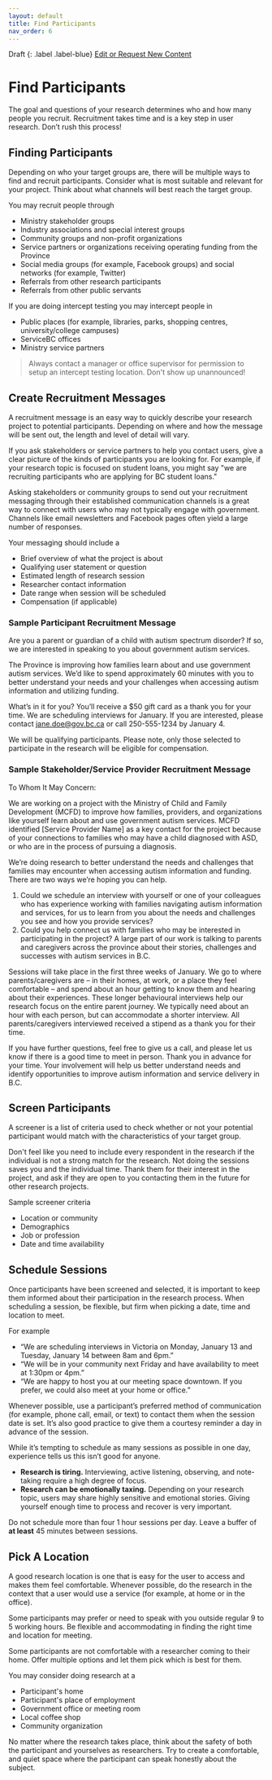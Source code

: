 ```yaml
---
layout: default
title: Find Participants
nav_order: 6
---
```


Draft
{: .label .label-blue}
[Edit or Request New Content](https://github.com/bcgov/user-research-guide/issues/new/choose)

# Find Participants

The goal and questions of your research determines who and how many people you recruit. Recruitment takes time and is a key step in user research. Don’t rush this process!

## Finding Participants

Depending on who your target groups are, there will be multiple ways to find and recruit participants. Consider what is most suitable and relevant for your project. Think about what channels will best reach the target group.

You may recruit people through

- Ministry stakeholder groups
- Industry associations and special interest groups
- Community groups and non-profit organizations
- Service partners or organizations receiving operating funding from the Province
- Social media groups (for example, Facebook groups) and social networks (for example, Twitter)
- Referrals from other research participants
- Referrals from other public servants

If you are doing intercept testing you may intercept people in
- Public places (for example, libraries, parks, shopping centres, university/college campuses)
- ServiceBC offices
- Ministry service partners

> Always contact a manager or office supervisor for permission to setup an intercept testing location. Don't show up unannounced!

## Create Recruitment Messages

A recruitment message is an easy way to quickly describe your research project to potential participants. Depending on where and how the message will be sent out, the length and level of detail will vary.

If you ask stakeholders or service partners to help you contact users, give a clear picture of the kinds of participants you are looking for. For example, if your research topic is focused on student loans, you might say "we are recruiting participants who are applying for BC student loans."

Asking stakeholders or community groups to send out your recruitment messaging through their established communication channels is a great way to connect with users who may not typically engage with government. Channels like email newsletters and Facebook pages often yield a large number of responses.

Your messaging should include a

- Brief overview of what the project is about
- Qualifying user statement or question
- Estimated length of research session
- Researcher contact information
- Date range when session will be scheduled
- Compensation (if applicable)

### Sample Participant Recruitment Message

Are you a parent or guardian of a child with autism spectrum disorder? If so, we are interested in speaking to you about government autism services.

The Province is improving how families learn about and use government autism services. We’d like to spend approximately 60 minutes with you to better understand your needs and your challenges when accessing autism information and utilizing funding.

What’s in it for you?
You’ll receive a $50 gift card as a thank you for your time.
We are scheduling interviews for January. If you are interested, please contact jane.doe@gov.bc.ca or call 250-555-1234 by January 4.

We will be qualifying participants. Please note, only those selected to participate in the research will be eligible for compensation.

### Sample Stakeholder/Service Provider Recruitment Message

To Whom It May Concern:

We are working on a project with the Ministry of Child and Family Development (MCFD) to improve how families, providers, and organizations like yourself learn about and use government autism services. MCFD identified [Service Provider Name] as a key contact for the project because of your connections to families who may have a child diagnosed with ASD, or who are in the process of pursuing a diagnosis.

We’re doing research to better understand the needs and challenges that families may encounter when accessing autism information and funding. There are two ways we’re hoping you can help.

1. Could we schedule an interview with yourself or one of your colleagues who has experience working with families navigating autism information and services, for us to learn from you about the needs and challenges you see and how you provide services?
2. Could you help connect us with families who may be interested in participating in the project? A large part of our work is talking to parents and caregivers across the province about their stories, challenges and successes with autism services in B.C.

Sessions will take place in the first three weeks of January. We go to where parents/caregivers are – in their homes, at work, or a place they feel comfortable – and spend about an hour getting to know them and hearing about their experiences. These longer behavioural interviews help our research focus on the entire parent journey. We typically need about an hour with each person, but can accommodate a shorter interview. All parents/caregivers interviewed received a stipend as a thank you for their time.

If you have further questions, feel free to give us a call, and please let us know if there is a good time to meet in person. Thank you in advance for your time. Your involvement will help us better understand needs and identify opportunities to improve autism information and service delivery in B.C.

## Screen Participants

A screener is a list of criteria used to check whether or not your potential participant would match with the characteristics of your target group.

Don't feel like you need to include every respondent in the research if the individual is not a strong match for the research. Not doing the sessions saves you and the individual time. Thank them for their interest in the project, and ask if they are open to you contacting them in the future for other research projects.

Sample screener criteria

- Location or community
- Demographics
- Job or profession
- Date and time availability

## Schedule Sessions

Once participants have been screened and selected, it is important to keep them informed about their participation in the research process. When scheduling a session, be flexible, but firm when picking a date, time and location to meet.

For example

- “We are scheduling interviews in Victoria on Monday, January 13 and Tuesday, January 14 between 8am and 6pm.”
- “We will be in your community next Friday and have availability to meet at 1:30pm or 4pm.”
- “We are happy to host you at our meeting space downtown. If you prefer, we could also meet at your home or office.”

Whenever possible, use a participant’s preferred method of communication (for example, phone call, email, or text) to contact them when the session date is set. It’s also good practice to give them a courtesy reminder a day in advance of the session.

While it’s tempting to schedule as many sessions as possible in one day, experience tells us this isn’t good for anyone.

- **Research is tiring.** Interviewing, active listening, observing, and note-taking require a high degree of focus.
- **Research can be emotionally taxing.** Depending on your research topic, users may share highly sensitive and emotional stories. Giving yourself enough time to process and recover is very important.

Do not schedule more than four 1 hour sessions per day. Leave a buffer of **at least** 45 minutes between sessions.

## Pick A Location

A good research location is one that is easy for the user to access and makes them feel comfortable. Whenever possible, do the research in the context that a user would use a service (for example, at home or in the office).

Some participants may prefer or need to speak with you outside regular 9 to 5 working hours. Be flexible and accommodating in finding the right time and location for meeting.

Some participants are not comfortable with a researcher coming to their home. Offer multiple options and let them pick which is best for them.

You may consider doing research at a

- Participant's home
- Participant's place of employment
- Government office or meeting room
- Local coffee shop
- Community organization

No matter where the research takes place, think about the safety of both the participant and yourselves as researchers. Try to create a comfortable, and quiet space where the participant can speak honestly about the subject.
